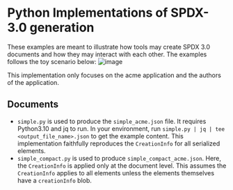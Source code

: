 # Python Implementations of SPDX-3.0 generation

These examples are meant to illustrate how tools may create SPDX 3.0 documents and how they may interact with each other. The examples follows the toy scenario below:
![image](simple_app.png)

This implementation only focuses on the acme application and the authors of the application.

## Documents

- `simple.py` is used to produce the `simple_acme.json` file. It requires Python3.10 and jq to run. In your environment, run `simple.py | jq | tee <output_file_name>.json` to get the example content. This implementation faithfully reproduces the `CreationInfo` for all serialized elements. 
- `simple_compact.py` is used to produce `simple_compact_acme.json`. Here, the `CreationInfo` is applied only at the document level. This assumes the `CreationInfo` applies to all elements unless the elements themselves have a `creationInfo` blob.

